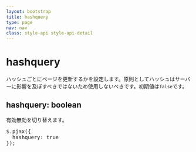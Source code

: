 ```yaml
---
layout: bootstrap
title: hashquery
type: page
nav: nav
class: style-api style-api-detail
---
```


# hashquery
ハッシュごとにページを更新するかを設定します。原則としてハッシュはサーバーに影響を及ぼすべきではないため使用しないべきです。初期値は`false`です。

## hashquery: boolean
有効無効を切り替えます。

<pre class="sh brush: js;">
$.pjax({
  hashquery: true
});
</pre>
